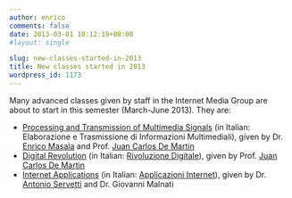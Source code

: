 ```yaml
---
author: enrico
comments: false
date: 2013-03-01 10:12:19+00:00
#layout: single

slug: new-classes-started-in-2013
title: New classes started in 2013
wordpress_id: 1173
---
```


Many advanced classes given by staff in the Internet Media Group are about to start in this semester (March-June 2013). They are:

- [Processing and Transmission of Multimedia Signals]({{site.baseurl}}/classes/etim) (in Italian: Elaborazione e Trasmissione di Informazioni Multimediali), given by Dr. [Enrico Masala]({{site.baseurl}}/people/masala) and Prof. [Juan Carlos De Martin]({{site.baseurl}}/people/juan-carlos-de-martin)
- [Digital Revolution]({{site.baseurl}}/classes/digital-revolution) (in Italian: [Rivoluzione Digitale]({{site.baseurl}}/classes/digital-revolution)), given by Prof. [Juan Carlos De Martin]({{site.baseurl}}/people/juan-carlos-de-martin)
- [Internet Applications]({{site.baseurl}}/classes/internet-applications) (in Italian: [Applicazioni Internet]({{site.baseurl}}/classes/internet-applications)), given by Dr. [Antonio Servetti]({{site.baseurl}}/people/servetti) and Dr. Giovanni Malnati
